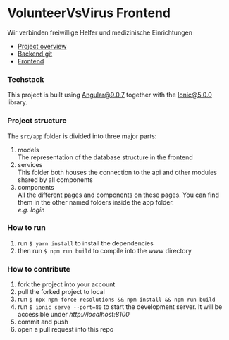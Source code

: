 # VolunteerVsVirus Frontend

Wir verbinden freiwillige Helfer und medizinische Einrichtungen
* [Project overview](https://devpost.com/software/1_024_a_krankenhauser-if-schleife)
* [Backend git](https://github.com/simonkell/vvv-backend)
* [Frontend](https://app.volunteervsvirus.de)

### Techstack
This project is built using Angular@9.0.7 together with the Ionic@5.0.0 library.

### Project structure
The `src/app` folder is divided into three major parts:
1. models  
The representation of the database structure in the frontend
1. services  
This folder both houses the connection to the api and other modules shared by all components
3. components  
All the different pages and components on these pages. You can find them in the other named folders inside the app folder.  
*e.g. login*

### How to run
1. run `$ yarn install` to install the dependencies
1. then run `$ npm run build` to compile into the *www* directory

### How to contribute
1. fork the project into your account
1. pull the forked project to local
1. run `$ npx npm-force-resolutions && npm install && npm run build`
1. run `$ ionic serve --port=80` to start the development server. It will be accessible under *http://localhost:8100*
1. commit and push
1. open a pull request into this repo
